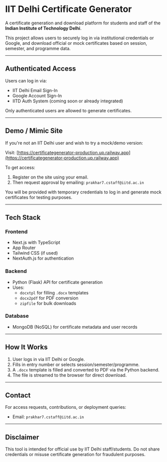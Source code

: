 # IIT Delhi Certificate Generator

A certificate generation and download platform for students and staff of the **Indian Institute of Technology Delhi**.

This project allows users to securely log in via institutional credentials or Google, and download official or mock certificates based on session, semester, and programme data.

---

## Authenticated Access

Users can log in via:

- IIT Delhi Email Sign-In
- Google Account Sign-In
- IITD Auth System (coming soon or already integrated)

Only authenticated users are allowed to generate certificates.

---

## Demo / Mimic Site

If you're not an IIT Delhi user and wish to try a mock/demo version:

Visit: [https://certificategenerator-production.up.railway.app](https://certificategenerator-production.up.railway.app)

To get access:
1. Register on the site using your email.
2. Then request approval by emailing: `prakhar7.cstaff@iitd.ac.in`

You will be provided with temporary credentials to log in and generate mock certificates for testing purposes.

---

## Tech Stack

### Frontend
- Next.js with TypeScript
- App Router
- Tailwind CSS (if used)
- NextAuth.js for authentication

### Backend
- Python (Flask) API for certificate generation
- Uses:
  - `docxtpl` for filling `.docx` templates
  - `docx2pdf` for PDF conversion
  - `zipfile` for bulk downloads

### Database
- MongoDB (NoSQL) for certificate metadata and user records

---

## How It Works

1. User logs in via IIT Delhi or Google.
2. Fills in entry number or selects session/semester/programme.
3. A `.docx` template is filled and converted to PDF via the Python backend.
4. The file is streamed to the browser for direct download.

---

## Contact

For access requests, contributions, or deployment queries:
- Email: `prakhar7.cstaff@iitd.ac.in`

---

## Disclaimer

This tool is intended for official use by IIT Delhi staff/students. Do not share credentials or misuse certificate generation for fraudulent purposes.
